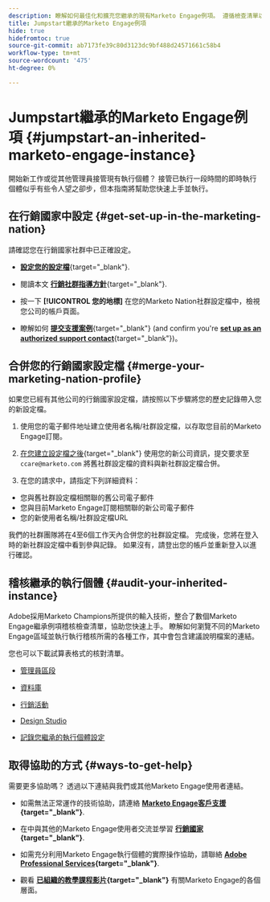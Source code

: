 ```yaml
---
description: 瞭解如何最佳化和擴充您繼承的現有Marketo Engage例項。 遵循檢查清單以稽核管理員設定並維護資料庫衛生。
title: Jumpstart繼承的Marketo Engage例項
hide: true
hidefromtoc: true
source-git-commit: ab7173fe39c80d3123dc9bf488d24571661c58b4
workflow-type: tm+mt
source-wordcount: '475'
ht-degree: 0%

---
```


# Jumpstart繼承的Marketo Engage例項 {#jumpstart-an-inherited-marketo-engage-instance}

開始新工作或從其他管理員接管現有執行個體？ 接管已執行一段時間的即時執行個體似乎有些令人望之卻步，但本指南將幫助您快速上手並執行。

## 在行銷國家中設定 {#get-set-up-in-the-marketing-nation}

請確認您在行銷國家社群中已正確設定。

* [**設定您的設定檔**](https://nation.marketo.com/){target="_blank"}.

* 閱讀本文 [**行銷社群指導方針**](https://nation.marketo.com/t5/community-guidelines/ct-p/community-guidelines){target="_blank"}.

* 按一下 **[!UICONTROL 您的地標]** 在您的Marketo Nation社群設定檔中，檢視您公司的帳戶頁面。

* 瞭解如何 [**提交支援案例**](https://nation.marketo.com/t5/Knowledgebase/Submitting-a-Support-Case-to-Marketo-Support/ta-p/252201){target="_blank"} (and confirm you're [**set up as an authorized support contact**](https://nation.marketo.com/t5/Knowledgebase/Managing-Authorized-Support-Contacts/ta-p/254341){target="_blank"})。

## 合併您的行銷國家設定檔 {#merge-your-marketing-nation-profile}

如果您已經有其他公司的行銷國家設定檔，請按照以下步驟將您的歷史記錄帶入您的新設定檔。

1. 使用您的電子郵件地址建立使用者名稱/社群設定檔，以存取您目前的Marketo Engage訂閱。

1. [在您建立設定檔之後](https://nation.marketo.com/){target="_blank"} 使用您的新公司資訊，提交要求至 `ccare@marketo.com` 將舊社群設定檔的資料與新社群設定檔合併。

1. 在您的請求中，請指定下列詳細資料：

* 您與舊社群設定檔相關聯的舊公司電子郵件
* 您與目前Marketo Engage訂閱相關聯的新公司電子郵件
* 您的新使用者名稱/社群設定檔URL

我們的社群團隊將在4至6個工作天內合併您的社群設定檔。 完成後，您將在登入時的新社群設定檔中看到參與記錄。 如果沒有，請登出您的帳戶並重新登入以進行確認。

## 稽核繼承的執行個體  {#audit-your-inherited-instance}

Adobe採用Marketo Champions所提供的輸入技術，整合了數個Marketo Engage繼承例項稽核檢查清單，協助您快速上手。 瞭解如何瀏覽不同的Marketo Engage區域並執行執行稽核所需的各種工作，其中會包含建議說明檔案的連結。

您也可以下載試算表格式的核對清單。

* [管理員區段](/help/marketo/getting-started/inheriting-a-marketo-instance/admin-section-checklist.md)

* [資料庫](/help/marketo/getting-started/inheriting-a-marketo-instance/database-checklist.md)

* [行銷活動](/help/marketo/getting-started/inheriting-a-marketo-instance/marketing-activities-checklist.md)

* [Design Studio](/help/marketo/getting-started/inheriting-a-marketo-instance/design-studio-checklist.md)

* [記錄您繼承的執行個體設定](/help/marketo/getting-started/inheriting-a-marketo-instance/document-your-setup.md)

## 取得協助的方式 {#ways-to-get-help}

需要更多協助嗎？ 透過以下連結與我們或其他Marketo Engage使用者連結。

* 如需無法正常運作的技術協助，請連絡 **[Marketo Engage客戶支援](https://nation.marketo.com/t5/Support/ct-p/Support){target="_blank"}**.

* 在中與其他的Marketo Engage使用者交流並學習 **[行銷國家](https://nation.marketo.com/){target="_blank"}**.

* 如需充分利用Marketo Engage執行個體的實際操作協助，請聯絡 **[Adobe Professional Services](https://business.adobe.com/products/marketo/services-support.html){target="_blank"}**.

* 觀看 **[已組織的教學課程影片](https://experienceleague.adobe.com/docs/marketo-learn/tutorials/overview.html){target="_blank"}** 有關Marketo Engage的各個層面。
